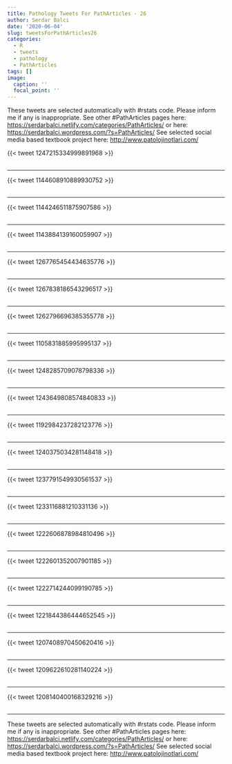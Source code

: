 ```yaml
---
title: Pathology Tweets For PathArticles - 26
author: Serdar Balci
date: '2020-06-04'
slug: tweetsForPathArticles26
categories:
  - R
  - tweets
  - pathology
  - PathArticles
tags: []
image:
  caption: ''
  focal_point: ''
---
```



These tweets are selected automatically with #rstats code. Please inform me if any is inappropriate.
See other #PathArticles pages here: https://serdarbalci.netlify.com/categories/PathArticles/  or here: https://serdarbalci.wordpress.com/?s=PathArticles/ 
See selected social media based textbook project here: http://www.patolojinotlari.com/

{{< tweet 1247215334999891968 >}}
<br>
<br>
<hr>
{{< tweet 1144608910889930752 >}}
<br>
<br>
<hr>
{{< tweet 1144246511875907586 >}}
<br>
<br>
<hr>
{{< tweet 1143884139160059907 >}}
<br>
<br>
<hr>
{{< tweet 1267765454434635776 >}}
<br>
<br>
<hr>
{{< tweet 1267838186543296517 >}}
<br>
<br>
<hr>
{{< tweet 1262796696385355778 >}}
<br>
<br>
<hr>
{{< tweet 1105831885995995137 >}}
<br>
<br>
<hr>
{{< tweet 1248285709078798336 >}}
<br>
<br>
<hr>
{{< tweet 1243649808574840833 >}}
<br>
<br>
<hr>
{{< tweet 1192984237282123776 >}}
<br>
<br>
<hr>
{{< tweet 1240375034281148418 >}}
<br>
<br>
<hr>
{{< tweet 1237791549930561537 >}}
<br>
<br>
<hr>
{{< tweet 1233116881210331136 >}}
<br>
<br>
<hr>
{{< tweet 1222606878984810496 >}}
<br>
<br>
<hr>
{{< tweet 1222601352007901185 >}}
<br>
<br>
<hr>
{{< tweet 1222714244099190785 >}}
<br>
<br>
<hr>
{{< tweet 1221844386444652545 >}}
<br>
<br>
<hr>
{{< tweet 1207408970450620416 >}}
<br>
<br>
<hr>
{{< tweet 1209622610281140224 >}}
<br>
<br>
<hr>
{{< tweet 1208140400168329216 >}}
<br>
<br>
<hr>


These tweets are selected automatically with #rstats code. Please inform me if any is inappropriate.
See other #PathArticles pages here: https://serdarbalci.netlify.com/categories/PathArticles/  or here: https://serdarbalci.wordpress.com/?s=PathArticles/ 
See selected social media based textbook project here: http://www.patolojinotlari.com/
